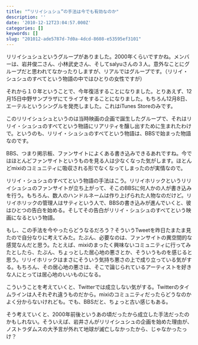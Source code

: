 ```yaml
---
title: "“リリイシュシュ”の手法は今でも有効なのか"
description: ''
date: '2010-12-12T23:04:57.000Z'
categories: []
keywords: []
slug: "201012-ade5787d-7d0a-4dcd-8608-e53595ef3101"
---
```

リリイシュシュというグループがありました。2000年くらいですかね。メンバーは、岩井俊二さん、小林武史さん、そしてsalyuさんの３人。意外なことにグループだと思われてなかったりしますが、リアルではグループです。（リリイ・シュシュのすべてという物語の中ではひとりの女性ですが）

それから１０年ということで、今年復活することになりました。とりあえず、12月15日中野サンプラザにてライブをすることになりました。もちろん12月8日、エーテルというシングルを発売しました。これはiTunes Storeのみです。

このリリイシュシュというのは当時映画の企画で誕生したグループで、それはリリイ・シュシュのすべてという物語にリアリティを醸し出すために生まれたわけで。というのも、リリイ・シュシュのすべてという物語は、BBSで始まった物語なのです。

BBS、つまり掲示板、ファンサイトによくある書き込みできるあれですね。今ではほとんどファンサイトというものを見る人は少なくなった気がします。ほとんどmixiのコミュニティに吸収される形でなくなってしまったのが実情なので。

リリイ・シュシュのすべてという物語の手法はこう。リリイホリックというリリイシュシュのファンサイトが立ち上がって、そこのBBSに何人かの人が書き込みを行う。もちろん、数人のハンドルネームは作り上げられた人物なのだけど。リリイホリックの管理人はサティという人で、BBSの書き込みが進んでいくと、彼はひとつの告白を始める。そしてその告白がリリイ・シュシュのすべてという映画になるという物語。

もし、この手法を今やったらどうなるだろう？そういうTweetを昨日たまたま見たので自分なりに考えてみた。たぶん、必要なのは、ファンサイトの異空間的な感覚なんだと思う。たとえば、mixiのまったく興味ないコミュニティに行ってみたとしたら、たぶん、ちょっとした居心地の悪さとか、そういうものを感じると思う。リリイホリックはまさにそういう気持ち悪さの上で成り立っている気がする。もちろん、その居心地の悪さは、そこで論じられているアーティストを好きな人にとっては居心地のいいものになる。

こういうことを考えていくと、Twitterでは成立しない気がする。Twitterのタイムラインは人それぞれ違うものだから。mixiのコミュニティだったらどうなのかよく分からないけれども。でも、BBSだと、ちょっと古い感じもある。

そう考えていくと、2000年前後というあの頃だったから成立した手法だったのかもしれない。そういえば、岩井さんがリリイシュシュの企画を始めた理由が、ノストラダムスの大予言が外れて地球が滅亡しなかったから、じゃなかったっけ？
